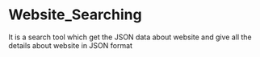 # Website_Searching
 It is a search tool which get the JSON data about website and give all the details about website in JSON format 
